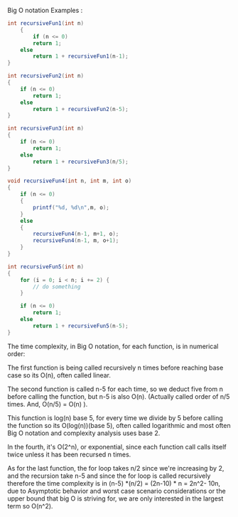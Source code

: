 Big O notation Examples :

```java
int recursiveFun1(int n)
    {
        if (n <= 0)
        return 1;
    else
        return 1 + recursiveFun1(n-1);
}

int recursiveFun2(int n)
{
    if (n <= 0)
        return 1;
    else
        return 1 + recursiveFun2(n-5);
}

int recursiveFun3(int n)
{
    if (n <= 0)
        return 1;
    else
        return 1 + recursiveFun3(n/5);
}

void recursiveFun4(int n, int m, int o)
{
    if (n <= 0)
    {
        printf("%d, %d\n",m, o);
    }
    else
    {
        recursiveFun4(n-1, m+1, o);
        recursiveFun4(n-1, m, o+1);
    }
}

int recursiveFun5(int n)
{
    for (i = 0; i < n; i += 2) {
        // do something
    }

    if (n <= 0)
        return 1;
    else
        return 1 + recursiveFun5(n-5);
}
```

The time complexity, in Big O notation, for each function, is in numerical order:

The first function is being called recursively n times before reaching base case so its O(n), often called linear.

The second function is called n-5 for each time, so we deduct five from n before calling the function, but n-5 is also O(n). (Actually called order of n/5 times. And, O(n/5) = O(n) ).

This function is log(n) base 5, for every time we divide by 5 before calling the function so its O(log(n))(base 5), often called logarithmic and most often Big O notation and complexity analysis uses base 2.

In the fourth, it's O(2^n), or exponential, since each function call calls itself twice unless it has been recursed n times.

As for the last function, the for loop takes n/2 since we're increasing by 2, and the recursion take n-5 and since the for loop is called recursively therefore the time complexity is in (n-5) *(n/2) = (2n-10) * n = 2n^2- 10n, due to Asymptotic behavior and worst case scenario considerations or the upper bound that big O is striving for, we are only interested in the largest term so O(n^2).
